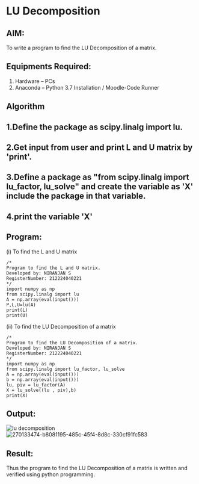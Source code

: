 # LU Decomposition 

## AIM:
To write a program to find the LU Decomposition of a matrix.

## Equipments Required:
1. Hardware – PCs
2. Anaconda – Python 3.7 Installation / Moodle-Code Runner

## Algorithm
## 1.Define the package as scipy.linalg import lu.
## 2.Get input from user and print L and U matrix by 'print'.
## 3.Define a package as "from scipy.linalg import lu_factor, lu_solve" and create the variable as 'X' include the package in that variable.
## 4.print the variable 'X'
## Program:
(i) To find the L and U matrix
```
/*
Program to find the L and U matrix.
Developed by: NIRANJAN S
RegisterNumber: 212224040221
*/
import numpy as np
from scipy.linalg import lu
A = np.array(eval(input()))
P,L,U=lu(A)
print(L)
print(U)
```
(ii) To find the LU Decomposition of a matrix
```
/*
Program to find the LU Decomposition of a matrix.
Developed by: NIRANJAN S
RegisterNumber: 212224040221
*/
import numpy as np
from scipy.linalg import lu_factor, lu_solve
A = np.array(eval(input()))
b = np.array(eval(input()))
lu, piv = lu_factor(A)
X = lu_solve((lu , piv),b)
print(X)
```

## Output:
![lu decomposition]()
![270133474-b8081195-485c-45f4-8d8c-330cf91fc583](https://github.com/user-attachments/assets/b18e7fba-dbbb-4503-9629-f4206b111c9e)



## Result:
Thus the program to find the LU Decomposition of a matrix is written and verified using python programming.

